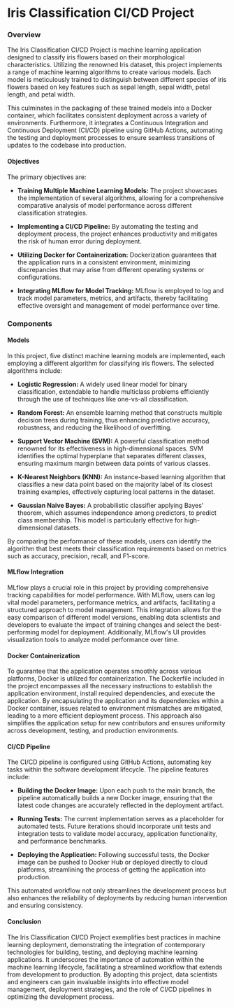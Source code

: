 # Iris Classification CI/CD Project

### Overview

The Iris Classification CI/CD Project is machine learning application designed to classify iris flowers based on their morphological characteristics. Utilizing the renowned Iris dataset, this project implements a range of machine learning algorithms to create various models. Each model is meticulously trained to distinguish between different species of iris flowers based on key features such as sepal length, sepal width, petal length, and petal width.

This culminates in the packaging of these trained models into a Docker container, which facilitates consistent deployment across a variety of environments. Furthermore, it integrates a Continuous Integration and Continuous Deployment (CI/CD) pipeline using GitHub Actions, automating the testing and deployment processes to ensure seamless transitions of updates to the codebase into production.

#### Objectives

The primary objectives are:
 - **Training Multiple Machine Learning Models:**  The project showcases the implementation of several algorithms, allowing for a comprehensive comparative analysis of model performance across different classification strategies.

 - **Implementing a CI/CD Pipeline:** By automating the testing and deployment process, the project enhances productivity and mitigates the risk of human error during deployment.

 - **Utilizing Docker for Containerization:** Dockerization guarantees that the application runs in a consistent environment, minimizing discrepancies that may arise from different operating systems or configurations.

 - **Integrating MLflow for Model Tracking:** MLflow is employed to log and track model parameters, metrics, and artifacts, thereby facilitating effective oversight and management of model performance over time.


### Components

#### Models
In this project, five distinct machine learning models are implemented, each employing a different algorithm for classifying iris flowers. The selected algorithms include:

- **Logistic Regression:** A widely used linear model for binary classification, extendable to handle multiclass problems efficiently through the use of techniques like one-vs-all classification.

 - **Random Forest:** An ensemble learning method that constructs multiple decision trees during training, thus enhancing predictive accuracy, robustness, and reducing the likelihood of overfitting.

 - **Support Vector Machine (SVM):** A powerful classification method renowned for its effectiveness in high-dimensional spaces. SVM identifies the optimal hyperplane that separates different classes, ensuring maximum margin between data points of various classes.

 - **K-Nearest Neighbors (KNN):** An instance-based learning algorithm that classifies a new data point based on the majority label of its closest training examples, effectively capturing local patterns in the dataset.

 - **Gaussian Naive Bayes:** A probabilistic classifier applying Bayes' theorem, which assumes independence among predictors, to predict class membership. This model is particularly effective for high-dimensional datasets.

By comparing the performance of these models, users can identify the algorithm that best meets their classification requirements based on metrics such as accuracy, precision, recall, and F1-score.
#### MLflow Integration
MLflow plays a crucial role in this project by providing comprehensive tracking capabilities for model performance. With MLflow, users can log vital model parameters, performance metrics, and artifacts, facilitating a structured approach to model management. This integration allows for the easy comparison of different model versions, enabling data scientists and developers to evaluate the impact of training changes and select the best-performing model for deployment. Additionally, MLflow's UI provides visualization tools to analyze model performance over time.

#### Docker Containerization
To guarantee that the application operates smoothly across various platforms, Docker is utilized for containerization. The Dockerfile included in the project encompasses all the necessary instructions to establish the application environment, install required dependencies, and execute the application. By encapsulating the application and its dependencies within a Docker container, issues related to environment mismatches are mitigated, leading to a more efficient deployment process. This approach also simplifies the application setup for new contributors and ensures uniformity across development, testing, and production environments.

#### CI/CD Pipeline
The CI/CD pipeline is configured using GitHub Actions, automating key tasks within the software development lifecycle. The pipeline features include:

 - **Building the Docker Image:** Upon each push to the main branch, the pipeline automatically builds a new Docker image, ensuring that the latest code changes are accurately reflected in the deployment artifact.

 - **Running Tests:** The current implementation serves as a placeholder for automated tests. Future iterations should incorporate unit tests and integration tests to validate model accuracy, application functionality, and performance benchmarks.

 - **Deploying the Application:** Following successful tests, the Docker image can be pushed to Docker Hub or deployed directly to cloud platforms, streamlining the process of getting the application into production.

 This automated workflow not only streamlines the development process but also enhances the reliability of deployments by reducing human intervention and ensuring consistency.


#### Conclusion
The Iris Classification CI/CD Project exemplifies best practices in machine learning deployment, demonstrating the integration of contemporary technologies for building, testing, and deploying machine learning applications. It underscores the importance of automation within the machine learning lifecycle, facilitating a streamlined workflow that extends from development to production. By adopting this project, data scientists and engineers can gain invaluable insights into effective model management, deployment strategies, and the role of CI/CD pipelines in optimizing the development process.

